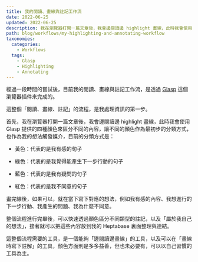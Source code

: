 ```yaml
---
title: 我的閱讀、畫線與註記工作流
date: 2022-06-25
updated: 2022-06-25
description: 我在瀏覽器打開一篇文章後，我會邊閱讀邊 highlight 畫線，此時我會使用 Glasp 提供的四種顏色來區分不同的內容，讓不同的顏色作為最初步的分類方式，也作為我的想法觸發媒介。
path: blog/workflows/my-highlighting-and-annotating-workflow
taxonomies:
  categories: 
    - Workflows
  tags: 
    - Glasp
    - Highlighting
    - Annotating
---
```


經過一段時間的嘗試後，目前我的閱讀、畫線與註記工作流，是透過 [Glasp](https://glasp.co/) 這個瀏覽器插件來完成的。

這整個「閱讀、畫線、註記」的流程，是我處理資訊的第一步。

首先，我在瀏覽器打開一篇文章後，我會邊閱讀邊 highlight 畫線，此時我會使用 Glasp 提供的四種顏色來區分不同的內容，讓不同的顏色作為最初步的分類方式，也作為我的想法觸發媒介，目前的分類方式是：

* 黃色：代表的是我有感的句子

* 綠色：代表的是我覺得能產生下一步行動的句子

* 藍色：代表的是我有疑問的句子

* 紅色：代表的是我不同意的句子

畫完線後，如果可以，就在當下寫下對應的想法，例如我有感的內容、我想進行的下一步行動、我產生的問題、我為什麼不同意。

整個流程進行完畢後，可以快速透過顏色區分不同類型的註記，以及「屬於我自己的想法」，接著就可以把這些內容放到我的 Heptabase 裏面整理與連結。

這整個流程需要的工具，是一個能夠「邊閱讀邊畫線」的工具，以及可以在「畫線時寫下註解」的工具，顏色方面則是多多益善，但也未必要有，可以以自己習慣的工具為主。